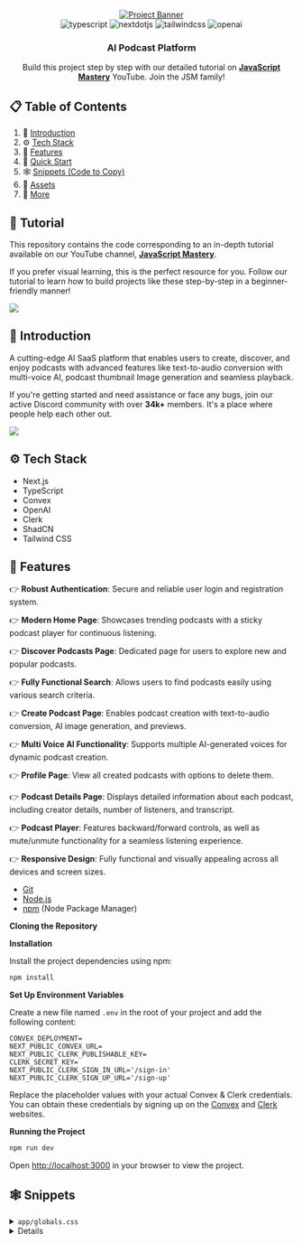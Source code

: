 <div align="center">
  <br />
    <a href="https://youtu.be/zfAb95tJvZQ" target="_blank">
      <img src="https://github.com/adrianhajdin/jsm_podcastr/assets/151519281/f61a58c2-f144-41f7-8bc9-5ad14752ceb3" alt="Project Banner">
    </a>
  <br />

  <div>
    <img src="https://img.shields.io/badge/-Typescript-black?style=for-the-badge&logoColor=white&logo=typescript&color=3178C6" alt="typescript" />
    <img src="https://img.shields.io/badge/-Next_._JS-black?style=for-the-badge&logoColor=white&logo=nextdotjs&color=000000" alt="nextdotjs" />
    <img src="https://img.shields.io/badge/-Tailwind_CSS-black?style=for-the-badge&logoColor=white&logo=tailwindcss&color=06B6D4" alt="tailwindcss" />
    <img src="https://img.shields.io/badge/-OpenAI-black?style=for-the-badge&logoColor=white&logo=openai&color=412991" alt="openai" />
  </div>

  <h3 align="center">AI Podcast Platform</h3>

   <div align="center">
     Build this project step by step with our detailed tutorial on <a href="https://www.youtube.com/@javascriptmastery/videos" target="_blank"><b>JavaScript Mastery</b></a> YouTube. Join the JSM family!
    </div>
</div>

## 📋 <a name="table">Table of Contents</a>

1. 🤖 [Introduction](#introduction)
2. ⚙️ [Tech Stack](#tech-stack)
3. 🔋 [Features](#features)
4. 🤸 [Quick Start](#quick-start)
5. 🕸️ [Snippets (Code to Copy)](#snippets)
6. 🔗 [Assets](#links)
7. 🚀 [More](#more)

## 🚨 Tutorial

This repository contains the code corresponding to an in-depth tutorial available on our YouTube channel, <a href="https://www.youtube.com/@javascriptmastery/videos" target="_blank"><b>JavaScript Mastery</b></a>. 

If you prefer visual learning, this is the perfect resource for you. Follow our tutorial to learn how to build projects like these step-by-step in a beginner-friendly manner!

<a href="https://youtu.be/zfAb95tJvZQ" target="_blank"><img src="https://github.com/sujatagunale/EasyRead/assets/151519281/1736fca5-a031-4854-8c09-bc110e3bc16d" /></a>

## <a name="introduction">🤖 Introduction</a>

A cutting-edge AI SaaS platform that enables users to create, discover, and enjoy podcasts with advanced features like text-to-audio conversion with multi-voice AI, podcast thumbnail Image generation and seamless playback. 

If you're getting started and need assistance or face any bugs, join our active Discord community with over **34k+** members. It's a place where people help each other out.

<a href="https://discord.com/invite/n6EdbFJ" target="_blank"><img src="https://github.com/sujatagunale/EasyRead/assets/151519281/618f4872-1e10-42da-8213-1d69e486d02e" /></a>

## <a name="tech-stack">⚙️ Tech Stack</a>

- Next.js
- TypeScript
- Convex
- OpenAI
- Clerk
- ShadCN
- Tailwind CSS

## <a name="features">🔋 Features</a>

👉 **Robust Authentication**: Secure and reliable user login and registration system.

👉 **Modern Home Page**: Showcases trending podcasts with a sticky podcast player for continuous listening.

👉 **Discover Podcasts Page**: Dedicated page for users to explore new and popular podcasts.

👉 **Fully Functional Search**: Allows users to find podcasts easily using various search criteria.

👉 **Create Podcast Page**: Enables podcast creation with text-to-audio conversion, AI image generation, and previews.

👉 **Multi Voice AI Functionality**: Supports multiple AI-generated voices for dynamic podcast creation.

👉 **Profile Page**: View all created podcasts with options to delete them.

👉 **Podcast Details Page**: Displays detailed information about each podcast, including creator details, number of listeners, and transcript.

👉 **Podcast Player**: Features backward/forward controls, as well as mute/unmute functionality for a seamless listening experience.

👉 **Responsive Design**: Fully functional and visually appealing across all devices and screen sizes.


- [Git](https://git-scm.com/)
- [Node.js](https://nodejs.org/en)
- [npm](https://www.npmjs.com/) (Node Package Manager)

**Cloning the Repository**



**Installation**

Install the project dependencies using npm:

```bash
npm install
```

**Set Up Environment Variables**

Create a new file named `.env` in the root of your project and add the following content:

```env
CONVEX_DEPLOYMENT=
NEXT_PUBLIC_CONVEX_URL=
NEXT_PUBLIC_CLERK_PUBLISHABLE_KEY=
CLERK_SECRET_KEY=
NEXT_PUBLIC_CLERK_SIGN_IN_URL='/sign-in'
NEXT_PUBLIC_CLERK_SIGN_UP_URL='/sign-up'
```

Replace the placeholder values with your actual Convex & Clerk credentials. You can obtain these credentials by signing up on the [Convex](https://www.convex.dev/) and [Clerk](https://clerk.com/) websites.

**Running the Project**

```bash
npm run dev
```

Open [http://localhost:3000](http://localhost:3000) in your browser to view the project.

## <a name="snippets">🕸️ Snippets</a>

<details>
<summary><code>app/globals.css</code></summary>

```css
@tailwind base;
@tailwind components;
@tailwind utilities;

* {
  margin: 0;
  padding: 0;
  box-sizing: border-box;
}

html {
  background-color: #101114;
}

@layer utilities {
  .input-class {
    @apply text-16 placeholder:text-16 bg-black-1 rounded-[6px] placeholder:text-gray-1 border-none text-gray-1;
  }
  .podcast_grid {
    @apply grid grid-cols-1 gap-5 sm:grid-cols-2 lg:grid-cols-3 2xl:grid-cols-4;
  }
  .right_sidebar {
    @apply sticky right-0 top-0 flex w-[310px] flex-col overflow-y-hidden border-none bg-black-1 px-[30px] pt-8 max-xl:hidden;
  }
  .left_sidebar {
    @apply sticky left-0 top-0 flex w-fit flex-col  justify-between  border-none  bg-black-1 pt-8 text-white-1 max-md:hidden lg:w-[270px] lg:pl-8;
  }
  .generate_thumbnail {
    @apply mt-[30px] flex w-full max-w-[520px] flex-col justify-between gap-2 rounded-lg border border-black-6 bg-black-1 px-2.5 py-2 md:flex-row md:gap-0;
  }
  .image_div {
    @apply flex-center mt-5 h-[142px] w-full cursor-pointer flex-col gap-3 rounded-xl border-[3.2px] border-dashed border-black-6 bg-black-1;
  }
  .carousel_box {
    @apply relative flex h-fit aspect-square w-full flex-none cursor-pointer flex-col justify-end rounded-xl border-none;
  }
  .button_bold-16 {
    @apply text-[16px] font-bold text-white-1 transition-all duration-500;
  }
  .flex-center {
    @apply flex items-center justify-center;
  }
  .text-12 {
    @apply text-[12px] leading-normal;
  }
  .text-14 {
    @apply text-[14px] leading-normal;
  }
  .text-16 {
    @apply text-[16px] leading-normal;
  }
  .text-18 {
    @apply text-[18px] leading-normal;
  }
  .text-20 {
    @apply text-[20px] leading-normal;
  }
  .text-24 {
    @apply text-[24px] leading-normal;
  }
  .text-32 {
    @apply text-[32px] leading-normal;
  }
}

/* ===== custom classes ===== */

.custom-scrollbar::-webkit-scrollbar {
  width: 3px;
  height: 3px;
  border-radius: 2px;
}

.custom-scrollbar::-webkit-scrollbar-track {
  background: #15171c;
}

.custom-scrollbar::-webkit-scrollbar-thumb {
  background: #222429;
  border-radius: 50px;
}

.custom-scrollbar::-webkit-scrollbar-thumb:hover {
  background: #555;
}
/* Hide scrollbar for Chrome, Safari and Opera */
.no-scrollbar::-webkit-scrollbar {
  display: none;
}

/* Hide scrollbar for IE, Edge and Firefox */
.no-scrollbar {
  -ms-overflow-style: none; /* IE and Edge */
  scrollbar-width: none; /* Firefox */
}
.glassmorphism {
  background: rgba(255, 255, 255, 0.25);
  backdrop-filter: blur(4px);
  -webkit-backdrop-filter: blur(4px);
}
.glassmorphism-auth {
  background: rgba(6, 3, 3, 0.711);
  backdrop-filter: blur(4px);
  -webkit-backdrop-filter: blur(4px);
}
.glassmorphism-black {
  background: rgba(18, 18, 18, 0.64);
  backdrop-filter: blur(37px);
  -webkit-backdrop-filter: blur(37px);
}

/* ======= clerk overrides ======== */
.cl-socialButtonsIconButton {
  border: 2px solid #222429;
}
.cl-button {
  color: white;
}
.cl-socialButtonsProviderIcon__github {
  filter: invert(1);
}
.cl-internal-b3fm6y {
  background: #f97535;
}
.cl-formButtonPrimary {
  background: #f97535;
}
.cl-footerActionLink {
  color: #f97535;
}
.cl-headerSubtitle {
  color: #c5d0e6;
}
.cl-logoImage {
  width: 10rem;
  height: 3rem;
}
.cl-internal-4a7e9l {
  color: white;
}

.cl-userButtonPopoverActionButtonIcon {
  color: white;
}
.cl-internal-wkkub3 {
  color: #f97535;
}
```

</details>

<details>


<details>
<summary><code>constants/index.ts</code></summary>

```typescript
export const sidebarLinks = [
  {
    imgURL: "/icons/home.svg",
    route: "/",
    label: "Home",
  },
  {
    imgURL: "/icons/discover.svg",
    route: "/discover",
    label: "Discover",
  },
  {
    imgURL: "/icons/microphone.svg",
    route: "/create-podcast",
    label: "Create Podcast",
  },
];

export const voiceDetails = [
  {
    id: 1,
    name: "alloy",
  },
  {
    id: 2,
    name: "echo",
  },
  {
    id: 3,
    name: "fable",
  },
  {
    id: 4,
    name: "onyx",
  },
  {
    id: 5,
    name: "nova",
  },
  {
    id: 6,
    name: "shimmer",
  },
];

export const podcastData = [
  {
    id: 1,
    title: "The Joe Rogan Experience",
    description: "A long form, in-depth conversation",
    imgURL:
      "https://lovely-flamingo-139.convex.cloud/api/storage/3106b884-548d-4ba0-a179-785901f69806",
  },
  {
    id: 2,
    title: "The Futur",
    description: "This is how the news should sound",
    imgURL:
      "https://lovely-flamingo-139.convex.cloud/api/storage/16fbf9bd-d800-42bc-ac95-d5a586447bf6",
  },
  {
    id: 3,
    title: "Waveform",
    description: "Join Michelle Obama in conversation",
    imgURL:
      "https://lovely-flamingo-139.convex.cloud/api/storage/60f0c1d9-f2ac-4a96-9178-f01d78fa3733",
  },
  {
    id: 4,
    title: "The Tech Talks Daily Podcast",
    description: "This is how the news should sound",
    imgURL:
      "https://lovely-flamingo-139.convex.cloud/api/storage/5ba7ed1b-88b4-4c32-8d71-270f1c502445",
  },
  {
    id: 5,
    title: "GaryVee Audio Experience",
    description: "A long form, in-depth conversation",
    imgURL:
      "https://lovely-flamingo-139.convex.cloud/api/storage/ca7cb1a6-4919-4b2c-a73e-279a79ac6d23",
  },
  {
    id: 6,
    title: "Syntax ",
    description: "Join Michelle Obama in conversation",
    imgURL:
      "https://lovely-flamingo-139.convex.cloud/api/storage/b8ea40c7-aafb-401a-9129-73c515a73ab5",
  },
  {
    id: 7,
    title: "IMPAULSIVE",
    description: "A long form, in-depth conversation",
    imgURL:
      "https://lovely-flamingo-139.convex.cloud/api/storage/8a55d662-fe3f-4bcf-b78b-3b2f3d3def5c",
  },
  {
    id: 8,
    title: "Ted Tech",
    description: "This is how the news should sound",
    imgURL:
      "https://lovely-flamingo-139.convex.cloud/api/storage/221ee4bd-435f-42c3-8e98-4a001e0d806e",
  },
];
```

</details>

<details>
<summary><code>convex/http.ts</code></summary>

```typescript
// ===== reference links =====
// https://www.convex.dev/templates (open the link and choose for clerk than you will get the github link mentioned below)
// https://github.dev/webdevcody/thumbnail-critique/blob/6637671d72513cfe13d00cb7a2990b23801eb327/convex/schema.ts

import type { WebhookEvent } from "@clerk/nextjs/server";
import { httpRouter } from "convex/server";
import { Webhook } from "svix";

import { internal } from "./_generated/api";
import { httpAction } from "./_generated/server";

const handleClerkWebhook = httpAction(async (ctx, request) => {
  const event = await validateRequest(request);
  if (!event) {
    return new Response("Invalid request", { status: 400 });
  }
  switch (event.type) {
    case "user.created":
      await ctx.runMutation(internal.users.createUser, {
        clerkId: event.data.id,
        email: event.data.email_addresses[0].email_address,
        imageUrl: event.data.image_url,
        name: event.data.first_name as string,
      });
      break;
    case "user.updated":
      await ctx.runMutation(internal.users.updateUser, {
        clerkId: event.data.id,
        imageUrl: event.data.image_url,
        email: event.data.email_addresses[0].email_address,
      });
      break;
    case "user.deleted":
      await ctx.runMutation(internal.users.deleteUser, {
        clerkId: event.data.id as string,
      });
      break;
  }
  return new Response(null, {
    status: 200,
  });
});

const http = httpRouter();

http.route({
  path: "/clerk",
  method: "POST",
  handler: handleClerkWebhook,
});

const validateRequest = async (
  req: Request
): Promise<WebhookEvent | undefined> => {
  // key note : add the webhook secret variable to the environment variables field in convex dashboard setting
  const webhookSecret = process.env.CLERK_WEBHOOK_SECRET!;
  if (!webhookSecret) {
    throw new Error("CLERK_WEBHOOK_SECRET is not defined");
  }
  const payloadString = await req.text();
  const headerPayload = req.headers;
  const svixHeaders = {
    "svix-id": headerPayload.get("svix-id")!,
    "svix-timestamp": headerPayload.get("svix-timestamp")!,
    "svix-signature": headerPayload.get("svix-signature")!,
  };
  const wh = new Webhook(webhookSecret);
  const event = wh.verify(payloadString, svixHeaders);
  return event as unknown as WebhookEvent;
};

export default http;
```

</details>

<details>
<summary><code>convex/users.ts</code></summary>

```typescript
import { ConvexError, v } from "convex/values";

import { internalMutation, query } from "./_generated/server";

export const getUserById = query({
  args: { clerkId: v.string() },
  handler: async (ctx, args) => {
    const user = await ctx.db
      .query("users")
      .filter((q) => q.eq(q.field("clerkId"), args.clerkId))
      .unique();

    if (!user) {
      throw new ConvexError("User not found");
    }

    return user;
  },
});

// this query is used to get the top user by podcast count. first the podcast is sorted by views and then the user is sorted by total podcasts, so the user with the most podcasts will be at the top.
export const getTopUserByPodcastCount = query({
  args: {},
  handler: async (ctx, args) => {
    const user = await ctx.db.query("users").collect();

    const userData = await Promise.all(
      user.map(async (u) => {
        const podcasts = await ctx.db
          .query("podcasts")
          .filter((q) => q.eq(q.field("authorId"), u.clerkId))
          .collect();

        const sortedPodcasts = podcasts.sort((a, b) => b.views - a.views);

        return {
          ...u,
          totalPodcasts: podcasts.length,
          podcast: sortedPodcasts.map((p) => ({
            podcastTitle: p.podcastTitle,
            pocastId: p._id,
          })),
        };
      })
    );

    return userData.sort((a, b) => b.totalPodcasts - a.totalPodcasts);
  },
});

export const createUser = internalMutation({
  args: {
    clerkId: v.string(),
    email: v.string(),
    imageUrl: v.string(),
    name: v.string(),
  },
  handler: async (ctx, args) => {
    await ctx.db.insert("users", {
      clerkId: args.clerkId,
      email: args.email,
      imageUrl: args.imageUrl,
      name: args.name,
    });
  },
});

export const updateUser = internalMutation({
  args: {
    clerkId: v.string(),
    imageUrl: v.string(),
    email: v.string(),
  },
  async handler(ctx, args) {
    const user = await ctx.db
      .query("users")
      .filter((q) => q.eq(q.field("clerkId"), args.clerkId))
      .unique();

    if (!user) {
      throw new ConvexError("User not found");
    }

    await ctx.db.patch(user._id, {
      imageUrl: args.imageUrl,
      email: args.email,
    });

    const podcast = await ctx.db
      .query("podcasts")
      .filter((q) => q.eq(q.field("authorId"), args.clerkId))
      .collect();

    await Promise.all(
      podcast.map(async (p) => {
        await ctx.db.patch(p._id, {
          authorImageUrl: args.imageUrl,
        });
      })
    );
  },
});

export const deleteUser = internalMutation({
  args: { clerkId: v.string() },
  async handler(ctx, args) {
    const user = await ctx.db
      .query("users")
      .filter((q) => q.eq(q.field("clerkId"), args.clerkId))
      .unique();

    if (!user) {
      throw new ConvexError("User not found");
    }

    await ctx.db.delete(user._id);
  },
});
```

</details>

<details>
<summary><code>types/index.ts</code></summary>

```typescript
/* eslint-disable no-unused-vars */

import { Dispatch, SetStateAction } from "react";

import { Id } from "@/convex/_generated/dataModel";

export interface EmptyStateProps {
  title: string;
  search?: boolean;
  buttonText?: string;
  buttonLink?: string;
}

export interface TopPodcastersProps {
  _id: Id<"users">;
  _creationTime: number;
  email: string;
  imageUrl: string;
  clerkId: string;
  name: string;
  podcast: {
    podcastTitle: string;
    pocastId: Id<"podcasts">;
  }[];
  totalPodcasts: number;
}

export interface PodcastProps {
  _id: Id<"podcasts">;
  _creationTime: number;
  audioStorageId: Id<"_storage"> | null;
  user: Id<"users">;
  podcastTitle: string;
  podcastDescription: string;
  audioUrl: string | null;
  imageUrl: string | null;
  imageStorageId: Id<"_storage"> | null;
  author: string;
  authorId: string;
  authorImageUrl: string;
  voicePrompt: string;
  imagePrompt: string | null;
  voiceType: string;
  audioDuration: number;
  views: number;
}

export interface ProfilePodcastProps {
  podcasts: PodcastProps[];
  listeners: number;
}

export type VoiceType =
  | "alloy"
  | "echo"
  | "fable"
  | "onyx"
  | "nova"
  | "shimmer";

export interface GeneratePodcastProps {
  voiceType: VoiceType;
  setAudio: Dispatch<SetStateAction<string>>;
  audio: string;
  setAudioStorageId: Dispatch<SetStateAction<Id<"_storage"> | null>>;
  voicePrompt: string;
  setVoicePrompt: Dispatch<SetStateAction<string>>;
  setAudioDuration: Dispatch<SetStateAction<number>>;
}

export interface GenerateThumbnailProps {
  setImage: Dispatch<SetStateAction<string>>;
  setImageStorageId: Dispatch<SetStateAction<Id<"_storage"> | null>>;
  image: string;
  imagePrompt: string;
  setImagePrompt: Dispatch<SetStateAction<string>>;
}

export interface LatestPodcastCardProps {
  imgUrl: string;
  title: string;
  duration: string;
  index: number;
  audioUrl: string;
  author: string;
  views: number;
  podcastId: Id<"podcasts">;
}

export interface PodcastDetailPlayerProps {
  audioUrl: string;
  podcastTitle: string;
  author: string;
  isOwner: boolean;
  imageUrl: string;
  podcastId: Id<"podcasts">;
  imageStorageId: Id<"_storage">;
  audioStorageId: Id<"_storage">;
  authorImageUrl: string;
  authorId: string;
}

export interface AudioProps {
  title: string;
  audioUrl: string;
  author: string;
  imageUrl: string;
  podcastId: string;
}

export interface AudioContextType {
  audio: AudioProps | undefined;
  setAudio: React.Dispatch<React.SetStateAction<AudioProps | undefined>>;
}

export interface PodcastCardProps {
  imgUrl: string;
  title: string;
  description: string;
  podcastId: Id<"podcasts">;
}

export interface CarouselProps {
  fansLikeDetail: TopPodcastersProps[];
}

export interface ProfileCardProps {
  podcastData: ProfilePodcastProps;
  imageUrl: string;
  userFirstName: string;
}

export type UseDotButtonType = {
  selectedIndex: number;
  scrollSnaps: number[];
  onDotButtonClick: (index: number) => void;
};
```

</details>

<details>
<summary><code>convex/podcasts.ts</code></summary>

```typescript
import { ConvexError, v } from "convex/values";

import { mutation, query } from "./_generated/server";

// create podcast mutation
export const createPodcast = mutation({
  args: {
    audioStorageId: v.union(v.id("_storage"), v.null()),
    podcastTitle: v.string(),
    podcastDescription: v.string(),
    audioUrl: v.string(),
    imageUrl: v.string(),
    imageStorageId: v.union(v.id("_storage"), v.null()),
    voicePrompt: v.string(),
    imagePrompt: v.string(),
    voiceType: v.string(),
    views: v.number(),
    audioDuration: v.number(),
  },
  handler: async (ctx, args) => {
    const identity = await ctx.auth.getUserIdentity();

    if (!identity) {
      throw new ConvexError("User not authenticated");
    }

    const user = await ctx.db
      .query("users")
      .filter((q) => q.eq(q.field("email"), identity.email))
      .collect();

    if (user.length === 0) {
      throw new ConvexError("User not found");
    }

    return await ctx.db.insert("podcasts", {
      audioStorageId: args.audioStorageId,
      user: user[0]._id,
      podcastTitle: args.podcastTitle,
      podcastDescription: args.podcastDescription,
      audioUrl: args.audioUrl,
      imageUrl: args.imageUrl,
      imageStorageId: args.imageStorageId,
      author: user[0].name,
      authorId: user[0].clerkId,
      voicePrompt: args.voicePrompt,
      imagePrompt: args.imagePrompt,
      voiceType: args.voiceType,
      views: args.views,
      authorImageUrl: user[0].imageUrl,
      audioDuration: args.audioDuration,
    });
  },
});

// this mutation is required to generate the url after uploading the file to the storage.
export const getUrl = mutation({
  args: {
    storageId: v.id("_storage"),
  },
  handler: async (ctx, args) => {
    return await ctx.storage.getUrl(args.storageId);
  },
});

// this query will get all the podcasts based on the voiceType of the podcast , which we are showing in the Similar Podcasts section.
export const getPodcastByVoiceType = query({
  args: {
    podcastId: v.id("podcasts"),
  },
  handler: async (ctx, args) => {
    const podcast = await ctx.db.get(args.podcastId);

    return await ctx.db
      .query("podcasts")
      .filter((q) =>
        q.and(
          q.eq(q.field("voiceType"), podcast?.voiceType),
          q.neq(q.field("_id"), args.podcastId)
        )
      )
      .collect();
  },
});

// this query will get all the podcasts.
export const getAllPodcasts = query({
  handler: async (ctx) => {
    return await ctx.db.query("podcasts").order("desc").collect();
  },
});

// this query will get the podcast by the podcastId.
export const getPodcastById = query({
  args: {
    podcastId: v.id("podcasts"),
  },
  handler: async (ctx, args) => {
    return await ctx.db.get(args.podcastId);
  },
});

// this query will get the podcasts based on the views of the podcast , which we are showing in the Trending Podcasts section.
export const getTrendingPodcasts = query({
  handler: async (ctx) => {
    const podcast = await ctx.db.query("podcasts").collect();

    return podcast.sort((a, b) => b.views - a.views).slice(0, 8);
  },
});

// this query will get the podcast by the authorId.
export const getPodcastByAuthorId = query({
  args: {
    authorId: v.string(),
  },
  handler: async (ctx, args) => {
    const podcasts = await ctx.db
      .query("podcasts")
      .filter((q) => q.eq(q.field("authorId"), args.authorId))
      .collect();

    const totalListeners = podcasts.reduce(
      (sum, podcast) => sum + podcast.views,
      0
    );

    return { podcasts, listeners: totalListeners };
  },
});

// this query will get the podcast by the search query.
export const getPodcastBySearch = query({
  args: {
    search: v.string(),
  },
  handler: async (ctx, args) => {
    if (args.search === "") {
      return await ctx.db.query("podcasts").order("desc").collect();
    }

    const authorSearch = await ctx.db
      .query("podcasts")
      .withSearchIndex("search_author", (q) => q.search("author", args.search))
      .take(10);

    if (authorSearch.length > 0) {
      return authorSearch;
    }

    const titleSearch = await ctx.db
      .query("podcasts")
      .withSearchIndex("search_title", (q) =>
        q.search("podcastTitle", args.search)
      )
      .take(10);

    if (titleSearch.length > 0) {
      return titleSearch;
    }

    return await ctx.db
      .query("podcasts")
      .withSearchIndex("search_body", (q) =>
        q.search("podcastDescription" || "podcastTitle", args.search)
      )
      .take(10);
  },
});

// this mutation will update the views of the podcast.
export const updatePodcastViews = mutation({
  args: {
    podcastId: v.id("podcasts"),
  },
  handler: async (ctx, args) => {
    const podcast = await ctx.db.get(args.podcastId);

    if (!podcast) {
      throw new ConvexError("Podcast not found");
    }

    return await ctx.db.patch(args.podcastId, {
      views: podcast.views + 1,
    });
  },
});

// this mutation will delete the podcast.
export const deletePodcast = mutation({
  args: {
    podcastId: v.id("podcasts"),
    imageStorageId: v.id("_storage"),
    audioStorageId: v.id("_storage"),
  },
  handler: async (ctx, args) => {
    const podcast = await ctx.db.get(args.podcastId);

    if (!podcast) {
      throw new ConvexError("Podcast not found");
    }

    await ctx.storage.delete(args.imageStorageId);
    await ctx.storage.delete(args.audioStorageId);
    return await ctx.db.delete(args.podcastId);
  },
});
```

</details>

<details>
<summary><code>components/PodcastDetailPlayer.ts</code></summary>

```typescript
"use client";
import { useMutation } from "convex/react";
import Image from "next/image";
import { useRouter } from "next/navigation";
import { useState } from "react";

import { api } from "@/convex/_generated/api";
import { useAudio } from "@/providers/AudioProvider";
import { PodcastDetailPlayerProps } from "@/types";

import LoaderSpinner from "./Loader";
import { Button } from "./ui/button";
import { useToast } from "./ui/use-toast";

const PodcastDetailPlayer = ({
  audioUrl,
  podcastTitle,
  author,
  imageUrl,
  podcastId,
  imageStorageId,
  audioStorageId,
  isOwner,
  authorImageUrl,
  authorId,
}: PodcastDetailPlayerProps) => {
  const router = useRouter();
  const { setAudio } = useAudio();
  const { toast } = useToast();
  const [isDeleting, setIsDeleting] = useState(false);
  const deletePodcast = useMutation(api.podcasts.deletePodcast);

  const handleDelete = async () => {
    try {
      await deletePodcast({ podcastId, imageStorageId, audioStorageId });
      toast({
        title: "Podcast deleted",
      });
      router.push("/");
    } catch (error) {
      console.error("Error deleting podcast", error);
      toast({
        title: "Error deleting podcast",
        variant: "destructive",
      });
    }
  };

  const handlePlay = () => {
    setAudio({
      title: podcastTitle,
      audioUrl,
      imageUrl,
      author,
      podcastId,
    });
  };

  if (!imageUrl || !authorImageUrl) return <LoaderSpinner />;

  return (
    <div className="mt-6 flex w-full justify-between max-md:justify-center">
      <div className="flex flex-col gap-8 max-md:items-center md:flex-row">
        <Image
          src={imageUrl}
          width={250}
          height={250}
          alt="Podcast image"
          className="aspect-square rounded-lg"
        />
        <div className="flex w-full flex-col gap-5 max-md:items-center md:gap-9">
          <article className="flex flex-col gap-2 max-md:items-center">
            <h1 className="text-32 font-extrabold tracking-[-0.32px] text-white-1">
              {podcastTitle}
            </h1>
            <figure
              className="flex cursor-pointer items-center gap-2"
              onClick={() => {
                router.push(`/profile/${authorId}`);
              }}
            >
              <Image
                src={authorImageUrl}
                width={30}
                height={30}
                alt="Caster icon"
                className="size-[30px] rounded-full object-cover"
              />
              <h2 className="text-16 font-normal text-white-3">{author}</h2>
            </figure>
          </article>

          <Button
            onClick={handlePlay}
            className="text-16 w-full max-w-[250px] bg-orange-1 font-extrabold text-white-1"
          >
            <Image
              src="/icons/Play.svg"
              width={20}
              height={20}
              alt="random play"
            />{" "}
            &nbsp; Play podcast
          </Button>
        </div>
      </div>
      {isOwner && (
        <div className="relative mt-2">
          <Image
            src="/icons/three-dots.svg"
            width={20}
            height={30}
            alt="Three dots icon"
            className="cursor-pointer"
            onClick={() => setIsDeleting((prev) => !prev)}
          />
          {isDeleting && (
            <div
              className="absolute -left-32 -top-2 z-10 flex w-32 cursor-pointer justify-center gap-2 rounded-md bg-black-6 py-1.5 hover:bg-black-2"
              onClick={handleDelete}
            >
              <Image
                src="/icons/delete.svg"
                width={16}
                height={16}
                alt="Delete icon"
              />
              <h2 className="text-16 font-normal text-white-1">Delete</h2>
            </div>
          )}
        </div>
      )}
    </div>
  );
};

export default PodcastDetailPlayer;
```

</details>

<details>
<summary><code>components/PodcastPlayer.ts</code></summary>

```typescript
"use client";
import Image from "next/image";
import Link from "next/link";
import { useEffect, useRef, useState } from "react";

import { formatTime } from "@/lib/formatTime";
import { cn } from "@/lib/utils";
import { useAudio } from "@/providers/AudioProvider";

import { Progress } from "./ui/progress";

const PodcastPlayer = () => {
  const audioRef = useRef<HTMLAudioElement>(null);
  const [isPlaying, setIsPlaying] = useState(false);
  const [duration, setDuration] = useState(0);
  const [isMuted, setIsMuted] = useState(false);
  const [currentTime, setCurrentTime] = useState(0);
  const { audio } = useAudio();

  const togglePlayPause = () => {
    if (audioRef.current?.paused) {
      audioRef.current?.play();
      setIsPlaying(true);
    } else {
      audioRef.current?.pause();
      setIsPlaying(false);
    }
  };

  const toggleMute = () => {
    if (audioRef.current) {
      audioRef.current.muted = !isMuted;
      setIsMuted((prev) => !prev);
    }
  };

  const forward = () => {
    if (
      audioRef.current &&
      audioRef.current.currentTime &&
      audioRef.current.duration &&
      audioRef.current.currentTime + 5 < audioRef.current.duration
    ) {
      audioRef.current.currentTime += 5;
    }
  };

  const rewind = () => {
    if (audioRef.current && audioRef.current.currentTime - 5 > 0) {
      audioRef.current.currentTime -= 5;
    } else if (audioRef.current) {
      audioRef.current.currentTime = 0;
    }
  };

  useEffect(() => {
    const updateCurrentTime = () => {
      if (audioRef.current) {
        setCurrentTime(audioRef.current.currentTime);
      }
    };

    const audioElement = audioRef.current;
    if (audioElement) {
      audioElement.addEventListener("timeupdate", updateCurrentTime);

      return () => {
        audioElement.removeEventListener("timeupdate", updateCurrentTime);
      };
    }
  }, []);

  useEffect(() => {
    const audioElement = audioRef.current;
    if (audio?.audioUrl) {
      if (audioElement) {
        audioElement.play().then(() => {
          setIsPlaying(true);
        });
      }
    } else {
      audioElement?.pause();
      setIsPlaying(true);
    }
  }, [audio]);
  const handleLoadedMetadata = () => {
    if (audioRef.current) {
      setDuration(audioRef.current.duration);
    }
  };

  const handleAudioEnded = () => {
    setIsPlaying(false);
  };

  return (
    <div
      className={cn("sticky bottom-0 left-0 flex size-full flex-col", {
        hidden: !audio?.audioUrl || audio?.audioUrl === "",
      })}
    >
      {/* change the color for indicator inside the Progress component in ui folder */}
      <Progress
        value={(currentTime / duration) * 100}
        className="w-full"
        max={duration}
      />
      <section className="glassmorphism-black flex h-[112px] w-full items-center justify-between px-4 max-md:justify-center max-md:gap-5 md:px-12">
        <audio
          ref={audioRef}
          src={audio?.audioUrl}
          className="hidden"
          onLoadedMetadata={handleLoadedMetadata}
          onEnded={handleAudioEnded}
        />
        <div className="flex items-center gap-4 max-md:hidden">
          <Link href={`/podcast/${audio?.podcastId}`}>
            <Image
              src={audio?.imageUrl! || "/images/player1.png"}
              width={64}
              height={64}
              alt="player1"
              className="aspect-square rounded-xl"
            />
          </Link>
          <div className="flex w-[160px] flex-col">
            <h2 className="text-14 truncate font-semibold text-white-1">
              {audio?.title}
            </h2>
            <p className="text-12 font-normal text-white-2">{audio?.author}</p>
          </div>
        </div>
        <div className="flex-center cursor-pointer gap-3 md:gap-6">
          <div className="flex items-center gap-1.5">
            <Image
              src={"/icons/reverse.svg"}
              width={24}
              height={24}
              alt="rewind"
              onClick={rewind}
            />
            <h2 className="text-12 font-bold text-white-4">-5</h2>
          </div>
          <Image
            src={isPlaying ? "/icons/Pause.svg" : "/icons/Play.svg"}
            width={30}
            height={30}
            alt="play"
            onClick={togglePlayPause}
          />
          <div className="flex items-center gap-1.5">
            <h2 className="text-12 font-bold text-white-4">+5</h2>
            <Image
              src={"/icons/forward.svg"}
              width={24}
              height={24}
              alt="forward"
              onClick={forward}
            />
          </div>
        </div>
        <div className="flex items-center gap-6">
          <h2 className="text-16 font-normal text-white-2 max-md:hidden">
            {formatTime(duration)}
          </h2>
          <div className="flex w-full gap-2">
            <Image
              src={isMuted ? "/icons/unmute.svg" : "/icons/mute.svg"}
              width={24}
              height={24}
              alt="mute unmute"
              onClick={toggleMute}
              className="cursor-pointer"
            />
          </div>
        </div>
      </section>
    </div>
  );
};

export default PodcastPlayer;
```

</details>

<details>
<summary><code>lib/formatTime.ts</code></summary>

```typescript
export const formatTime = (seconds: number) => {
  const minutes = Math.floor(seconds / 60);
  const remainingSeconds = Math.floor(seconds % 60);
  return `${minutes}:${remainingSeconds < 10 ? "0" : ""}${remainingSeconds}`;
};
```

</details>

<details>
<summary><code>lib/useDebounce.ts</code></summary>

```typescript
import { useEffect, useState } from "react";

export const useDebounce = <T>(value: T, delay = 500) => {
  const [debouncedValue, setDebouncedValue] = useState<T>(value);

  useEffect(() => {
    const timeout = setTimeout(() => {
      setDebouncedValue(value);
    }, delay);

    return () => {
      clearTimeout(timeout);
    };
  }, [value, delay]);

  return debouncedValue;
};
```

</details>


<details>
<summary><code>(root)/profile/[profiled]/page.tsx</code></summary>

```typescript
"use client";

import { useQuery } from "convex/react";

import EmptyState from "@/components/EmptyState";
import LoaderSpinner from "@/components/Loader";
import PodcastCard from "@/components/PodcastCard";
import ProfileCard from "@/components/ProfileCard";
import { api } from "@/convex/_generated/api";

const ProfilePage = ({
  params,
}: {
  params: {
    profileId: string;
  };
}) => {
  const user = useQuery(api.users.getUserById, {
    clerkId: params.profileId,
  });
  const podcastsData = useQuery(api.podcasts.getPodcastByAuthorId, {
    authorId: params.profileId,
  });

  if (!user || !podcastsData) return <LoaderSpinner />;

  return (
    <section className="mt-9 flex flex-col">
      <h1 className="text-20 font-bold text-white-1 max-md:text-center">
        Podcaster Profile
      </h1>
      <div className="mt-6 flex flex-col gap-6 max-md:items-center md:flex-row">
        <ProfileCard
          podcastData={podcastsData!}
          imageUrl={user?.imageUrl!}
          userFirstName={user?.name!}
        />
      </div>
      <section className="mt-9 flex flex-col gap-5">
        <h1 className="text-20 font-bold text-white-1">All Podcasts</h1>
        {podcastsData && podcastsData.podcasts.length > 0 ? (
          <div className="podcast_grid">
            {podcastsData?.podcasts
              ?.slice(0, 4)
              .map((podcast) => (
                <PodcastCard
                  key={podcast._id}
                  imgUrl={podcast.imageUrl!}
                  title={podcast.podcastTitle!}
                  description={podcast.podcastDescription}
                  podcastId={podcast._id}
                />
              ))}
          </div>
        ) : (
          <EmptyState
            title="You have not created any podcasts yet"
            buttonLink="/create-podcast"
          />
        )}
      </section>
    </section>
  );
};

export default ProfilePage;
```

</details>

<details>
<summary><code>componenets/ProfileCard.tsx</code></summary>

```typescript
"use client";
import Image from "next/image";
import { useEffect, useState } from "react";

import { useAudio } from "@/providers/AudioProvider";
import { PodcastProps, ProfileCardProps } from "@/types";

import LoaderSpinner from "./Loader";
import { Button } from "./ui/button";

const ProfileCard = ({
  podcastData,
  imageUrl,
  userFirstName,
}: ProfileCardProps) => {
  const { setAudio } = useAudio();

  const [randomPodcast, setRandomPodcast] = useState<PodcastProps | null>(null);

  const playRandomPodcast = () => {
    const randomIndex = Math.floor(Math.random() * podcastData.podcasts.length);

    setRandomPodcast(podcastData.podcasts[randomIndex]);
  };

  useEffect(() => {
    if (randomPodcast) {
      setAudio({
        title: randomPodcast.podcastTitle,
        audioUrl: randomPodcast.audioUrl || "",
        imageUrl: randomPodcast.imageUrl || "",
        author: randomPodcast.author,
        podcastId: randomPodcast._id,
      });
    }
  }, [randomPodcast, setAudio]);

  if (!imageUrl) return <LoaderSpinner />;

  return (
    <div className="mt-6 flex flex-col gap-6 max-md:items-center md:flex-row">
      <Image
        src={imageUrl}
        width={250}
        height={250}
        alt="Podcaster"
        className="aspect-square rounded-lg"
      />
      <div className="flex flex-col justify-center max-md:items-center">
        <div className="flex flex-col gap-2.5">
          <figure className="flex gap-2 max-md:justify-center">
            <Image
              src="/icons/verified.svg"
              width={15}
              height={15}
              alt="verified"
            />
            <h2 className="text-14 font-medium text-white-2">
              Verified Creator
            </h2>
          </figure>
          <h1 className="text-32 font-extrabold tracking-[-0.32px] text-white-1">
            {userFirstName}
          </h1>
        </div>
        <figure className="flex gap-3 py-6">
          <Image
            src="/icons/headphone.svg"
            width={24}
            height={24}
            alt="headphones"
          />
          <h2 className="text-16 font-semibold text-white-1">
            {podcastData?.listeners} &nbsp;
            <span className="font-normal text-white-2">monthly listeners</span>
          </h2>
        </figure>
        {podcastData?.podcasts.length > 0 && (
          <Button
            onClick={playRandomPodcast}
            className="text-16 bg-orange-1 font-extrabold text-white-1"
          >
            <Image
              src="/icons/Play.svg"
              width={20}
              height={20}
              alt="random play"
            />{" "}
            &nbsp; Play a random podcast
          </Button>
        )}
      </div>
    </div>
  );
};

export default ProfileCard;
```

</details>


## <a name="links">🔗 Assets</a>

Public assets used in the project can be found [here](https://drive.google.com/file/d/18tLuq1QY1Wxr4sqnMony2LCLDcyYCWdG/view?usp=sharing)

## <a name="more">🚀 More</a>

**Advance your skills with Next.js 14 Pro Course**

Enjoyed creating this project? Dive deeper into our PRO courses for a richer learning adventure. They're packed with detailed explanations, cool features, and exercises to boost your skills. Give it a go!

<a href="https://jsmastery.pro/next14" target="_blank">
<img src="https://github.com/sujatagunale/EasyRead/assets/151519281/557837ce-f612-4530-ab24-189e75133c71" alt="Project Banner">
</a>

<br />
<br />

**Accelerate your professional journey with the Expert Training program**

And if you're hungry for more than just a course and want to understand how we learn and tackle tech challenges, hop into our personalized masterclass. We cover best practices, different web skills, and offer mentorship to boost your confidence. Let's learn and grow together!

<a href="https://www.jsmastery.pro/masterclass" target="_blank">
<img src="https://github.com/sujatagunale/EasyRead/assets/151519281/fed352ad-f27b-400d-9b8f-c7fe628acb84" alt="Project Banner">
</a>

#
